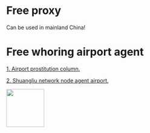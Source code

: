 # Free proxy
Can be used in mainland China!
# Free whoring airport agent
[1. Airport prostitution column.](https://www.askahh.com/archives/101/)

[2. Shuangliu network node agent airport.](https://www.sscurl.com/#/register?code=BgLpPYuZ)

<img src="https://www.google.com/images/branding/googlelogo/2x/googlelogo_color_160x56dp.png" width="100" height="100">
